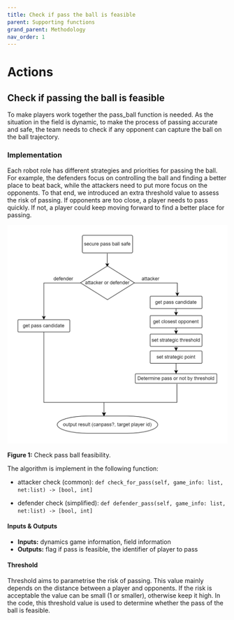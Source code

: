 ```yaml
---
title: Check if pass the ball is feasible
parent: Supporting functions
grand_parent: Methodology
nav_order: 1
---
```


# Actions

## Check if passing the ball is feasible

To make players work together the pass_ball function is needed. 
As the situation in the field is dynamic, to make the process of passing accurate and safe, the team needs to check if any opponent can capture the ball on the ball trajectory.

### Implementation

Each robot role has different strategies and priorities for passing the ball. 
For example, the defenders focus on controlling the ball and finding a better place to beat back, while the attackers need to put more focus on the opponents. To that end, we introduced an extra threshold value to assess the risk of passing. 
If opponents are too close, a player needs to pass quickly. If not, a player could keep moving forward to find a better place for passing.

![Check Pass Ball workflow](../../Figures/Actions_check_pass_ball_feasible.png)

__Figure 1:__ Check pass ball feasibility.

The algorithm is implement in the following function:
- attacker check (common): ```def check_for_pass(self, game_info: list, net:list) -> [bool, int]```

- defender check (simplified): ```def defender_pass(self, game_info: list, net:list) -> [bool, int]```

#### Inputs & Outputs

- __Inputs:__ dynamics game information, field information
- __Outputs:__ flag if pass is feasible, the identifier of player to pass

#### Threshold

Threshold aims to parametrise the risk of passing. 
This value mainly depends on the distance between a player and opponents. 
If the risk is acceptable the value can be small (1 or smaller), otherwise keep it high.
In the code, this threshold value is used to determine whether the pass of the ball is feasible.
